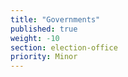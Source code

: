 ```yaml
---
title: "Governments"
published: true
weight: -10
section: election-office
priority: Minor
---
```




  